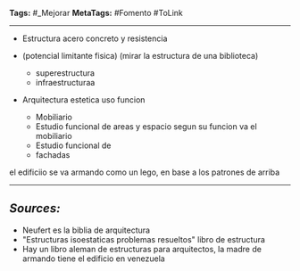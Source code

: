 **Tags:** #_Mejorar
**MetaTags:** #Fomento #ToLink 
- - -
- Estructura acero concreto y resistencia
- (potencial limitante fisica) (mirar la estructura de una biblioteca)
	- superestructura
	- infraestructuraa

- Arquitectura  estetica uso funcion
	- Mobiliario
	- Estudio funcional de areas y espacio segun su funcion va el mobiliario
	- Estudio funcional de 
	- fachadas

el edificiio se va armando como un lego, en base a los patrones de arriba
- - - 
## ***Sources:***
- Neufert es la biblia de arquitectura
- "Estructuras isoestaticas problemas resueltos" libro de estructura
- Hay un libro aleman de estructuras para arquitectos, la madre de armando tiene el edificio en venezuela